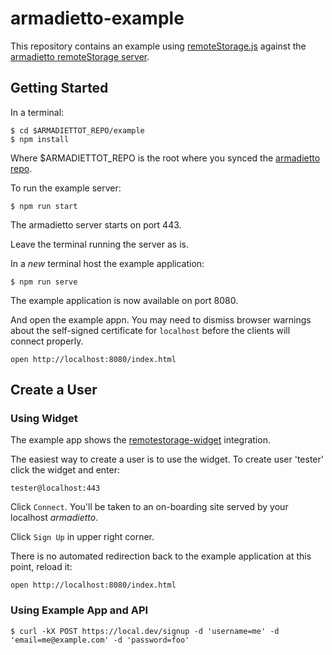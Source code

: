 # armadietto-example

This repository contains an example using [remoteStorage.js](https://github.com/remotestorage/remotestorage.js) against the [armadietto remoteStorage server](https://github.com/remotestorage/armadietto).

## Getting Started

In a terminal:

```
$ cd $ARMADIETTOT_REPO/example
$ npm install
```

Where $ARMADIETTOT_REPO is the root where you synced the [armadietto repo](https://github.com/remotestorage/armadietto).

To run the example server:

```
$ npm run start
```

The armadietto server starts on port 443.

Leave the terminal running the server as is.

In a *new* terminal host the example application:

```
$ npm run serve 
```

The example application is now available on port 8080.

And open the example appn. You may need to dismiss browser
warnings about the self-signed certificate for `localhost` before the clients
will connect properly.

    open http://localhost:8080/index.html

## Create a User

### Using Widget

The example app shows the [remotestorage-widget](https://github.com/remotestorage/remotestorage-widget) integration.

The easiest way to create a user is to use the widget.  To create user 'tester' click the widget and enter:

    tester@localhost:443

Click `Connect`.  You'll be taken to an on-boarding site served by your localhost *armadietto*.

Click `Sign Up` in upper right corner.

There is no automated redirection back to the example application at this point, reload it:

    open http://localhost:8080/index.html

### Using Example App and API

```
$ curl -kX POST https://local.dev/signup -d 'username=me' -d 'email=me@example.com' -d 'password=foo'
```
